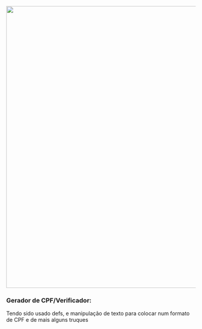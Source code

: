 <div align="center">

[<img src="https://tiinside.com.br/wp-content/uploads/2020/02/cpf.jpg" width="750" />](https://tiinside.com.br/wp-content/uploads/2020/02/cpf.jpg)

</div>


### Gerador de CPF/Verificador:

Tendo sido usado defs, e manipulação de texto para colocar num formato de CPF e de mais alguns truques 


